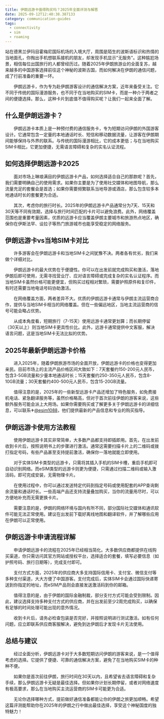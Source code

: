 ```yaml
---
title: 伊朗远游卡值得购买吗？2025年全面评测与解答
date: 2025-09-12T12:40:38.387133
category: communication-guides
tags:
  - connectivity
  - sim
  - roaming
---
```


站在德黑兰伊玛目霍梅尼国际机场的入境大厅，周围是陌生的波斯语标识和热情的当地面孔，你掏出手机想联系接机的朋友，却发现手机显示"无服务"。这种尴尬场景，相信每位出国旅行的人都曾经历过。随着2025年伊朗旅游业的全面复苏，越来越多的中国游客选择前往这个神秘的波斯古国，而如何解决在伊朗的通信问题，成了行前准备的重要一环。

　　伊朗远游卡，作为专为赴伊朗游客设计的通信解决方案，近年来备受关注。它不同于传统的国际漫游服务，也不同于在当地购买的SIM卡，而是一种介于两者之间的便捷选择。那么，这种卡片到底值不值得购买呢？让我们一起来全面了解。

## 什么是伊朗远游卡？

　　伊朗远游卡本质上是一种预付费的通信服务卡，专为短期访问伊朗的外国游客设计。它通常包含一定量的本地通话时长、短信和移动数据流量，让游客在伊朗期间能够保持与外界的联系。与传统的国际漫游相比，它的成本更低；与在当地购买SIM卡相比，它更加便捷，无需语言障碍和复杂的实名认证流程。

## 如何选择伊朗远游卡2025

　　面对市场上琳琅满目的伊朗远游卡产品，如何选择适合自己的那款呢？首先，我们需要明确自己的使用需求。如果你主要是为了使用社交媒体和地图导航，那么流量充足的套餐会是首选；如果你需要频繁联系当地导游或酒店，那么包含较多本地通话时长的套餐更为合适。

　　其次，考虑你的旅行时长。2025年的伊朗远游卡产品通常分为7天、15天和30天等不同有效期，选择与旅行时间匹配的卡片可以避免浪费。此外，网络覆盖范围也是重要考量因素，优质的远游卡应当覆盖伊朗主要城市和旅游热点地区，确保你在伊斯法罕、设拉子等热门旅游城市也能享受稳定的网络服务。

## 伊朗远游卡vs当地SIM卡对比

　　许多游客会在伊朗远游卡和当地SIM卡之间犹豫不决。两者各有优劣，我们来做个详细对比。

　　伊朗远游卡的最大优势在于便捷性。你可以在出发前就完成购买和激活，落地伊朗后即可使用，无需寻找营业厅、应对语言障碍或完成复杂的实名认证程序。而当地SIM卡虽然价格可能更便宜，但购买过程相对繁琐，需要护照原件和复印件，有时还需要当地电话号码协助激活。

　　在网络覆盖方面，两者差异不大。优质的伊朗远游卡通常与伊朗主流运营商合作，提供与当地SIM卡相当的网络覆盖。但在一些偏远地区，当地主流运营商的信号可能会略占优势。

　　从成本角度看，短期旅行（7-15天）使用远游卡通常更划算；而长期停留（30天以上）则当地SIM卡更具性价比。此外，远游卡通常提供中文客服，解决语言问题，这是当地SIM卡无法比拟的优势。

## 2025年最新伊朗远游卡价格

　　进入2025年，随着伊朗旅游市场的全面开放，伊朗远游卡的价格也变得更加亲民。目前市场上的主流产品价格区间大致如下：7天套餐约150-200元人民币，包含3-5GB流量和少量本地通话时长；15天套餐约250-350元人民币，包含8-10GB流量；30天套餐约400-500元人民币，包含15-20GB流量。

　　值得注意的是，2025年的一些新型远游卡产品还增加了特色服务，如免费接机电话、紧急翻译服务等，虽然价格略高，但对于首次前往伊朗的游客来说，这些额外服务可能会派上大用场。如果你需要购买或了解更多关于伊朗远游卡的详细信息，可以联系✈[@esim1088](https://t.me/s/esim1088)，他们提供最新的产品信息和专业的购买指导。

## 伊朗远游卡使用方法教程

　　使用伊朗远游卡其实非常简单，大多数产品都支持即插即用。首先，在出发前收到卡片后，按照说明书上的步骤进行激活。通常这需要扫描卡片上的二维码或拨打指定号码，有些产品甚至支持提前激活，确保你一落地就能立即使用。

　　对于实体SIM卡类型的远游卡，只需将其插入手机的SIM卡槽，重启手机即可自动识别网络。而eSIM类型的远游卡则更为便捷，只需通过扫描二维码或输入激活码，即可完成安装，无需物理卡片。

　　在使用过程中，你可以通过发送特定代码到指定号码或使用配套的APP查询剩余流量和通话时长。一些高端产品还支持流量叠加购买，当你的流量用尽时，可以方便地补充而无需更换卡片。

　　需要注意的是，伊朗的网络环境与国内有所不同，部分国际社交媒体和通讯软件可能无法正常使用。建议在出发前下载好离线地图和翻译软件，并了解哪些应用在伊朗可以正常使用。

## 伊朗远游卡申请流程详解

　　申请伊朗远游卡的流程在2025年已经相当简化。大多数供应商都提供在线购买渠道，你只需访问其官方网站或授权平台，选择适合的套餐，填写必要信息（如护照号码、旅行日期等），完成支付即可。

　　支付方式方面，2025年的供应商大多支持国际信用卡、支付宝、微信支付等多种支付渠道，大大方便了中国游客。支付完成后，实体SIM卡会通过国际快递寄送到你指定的地址，而eSIM产品则会直接发送激活码到你的邮箱。

　　值得注意的是，由于伊朗的国际金融制裁，部分支付方式可能会受到限制。因此，建议选择支持多种支付方式的供应商，并在出发前至少2周完成购买，以确保有足够的时间处理可能出现的意外情况。

　　收到卡片后，请务必检查包装是否完好，并按照说明进行测试激活。如有任何问题，应立即联系供应商客服解决，避免到达伊朗后才发现卡片无法使用。

## 总结与建议

　　经过全面分析，伊朗远游卡对于大多数短期访问伊朗的游客来说，是一个值得考虑的选择。它提供了便捷、可靠的通信解决方案，避免了在当地购买SIM卡的种种不便。

　　如果你是首次前往伊朗，旅行时间在30天以内，且希望省去语言障碍和复杂手续，那么伊朗远游卡无疑是最佳选择。但如果你计划长期停留，或者对网络速度有极高要求，那么在当地购买主流运营商的SIM卡可能更为合适。

　　无论你选择哪种方式，提前做好通信准备都能让你的伊朗之旅更加顺畅。希望这篇评测能帮助你在2025年的伊朗之行中做出最佳选择，享受这个神秘国度的独特魅力！